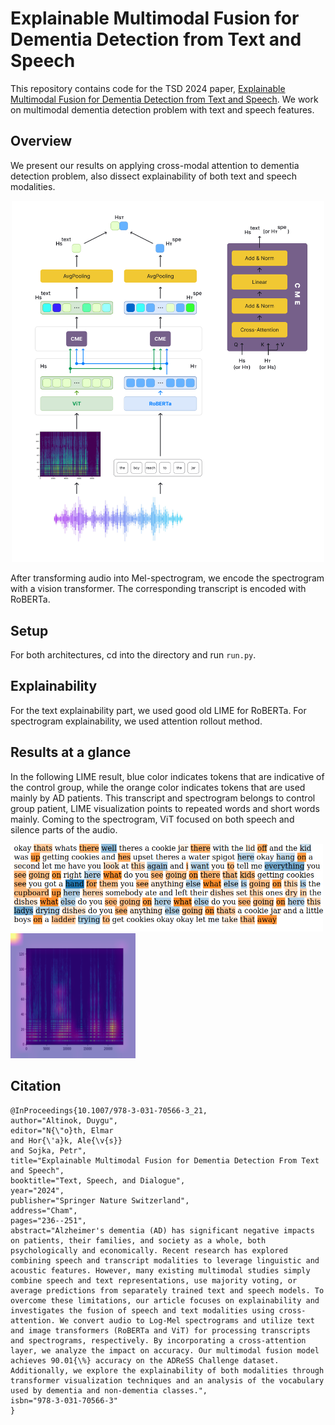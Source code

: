 # Explainable Multimodal Fusion for Dementia Detection from Text and Speech

This repository contains code for the TSD 2024 paper, [Explainable Multimodal Fusion for Dementia Detection from Text and Speech](https://link.springer.com/chapter/10.1007/978-3-031-70566-3_21). We work on multimodal dementia detection problem with text and speech features.

## Overview

We present our results on applying cross-modal attention to dementia detection problem, also dissect explainability of both text and speech modalities. 

<p align="center">
<img src="images/multimodal-arch.png" width=500></img>
</p>

After transforming audio into Mel-spectrogram, we encode the spectrogram with a vision transformer. The corresponding transcript is encoded with RoBERTa.


## Setup
For both architectures, cd into the directory and run `run.py`.

## Explainability 

For the text explainability part, we used good old LIME for RoBERTa. For spectrogram explainability, we used attention rollout method.


## Results at a glance
In the following LIME result, blue color indicates tokens that are indicative of the control group, while the orange color indicates tokens that are used mainly by AD patients. This transcript and spectrogram belongs to control group patient, LIME visualization points to repeated words and short words mainly. Coming to the spectrogram, ViT focused on both speech and silence parts of the audio.


<p float="left">
  <img src="images/trans.png" width="500" />
  <img src="images/spec.png" width="200" /> 
</p>




## Citation

```
@InProceedings{10.1007/978-3-031-70566-3_21,
author="Altinok, Duygu",
editor="N{\"o}th, Elmar
and Hor{\'a}k, Ale{\v{s}}
and Sojka, Petr",
title="Explainable Multimodal Fusion for Dementia Detection From Text and Speech",
booktitle="Text, Speech, and Dialogue",
year="2024",
publisher="Springer Nature Switzerland",
address="Cham",
pages="236--251",
abstract="Alzheimer's dementia (AD) has significant negative impacts on patients, their families, and society as a whole, both psychologically and economically. Recent research has explored combining speech and transcript modalities to leverage linguistic and acoustic features. However, many existing multimodal studies simply combine speech and text representations, use majority voting, or average predictions from separately trained text and speech models. To overcome these limitations, our article focuses on explainability and investigates the fusion of speech and text modalities using cross-attention. We convert audio to Log-Mel spectrograms and utilize text and image transformers (RoBERTa and ViT) for processing transcripts and spectrograms, respectively. By incorporating a cross-attention layer, we analyze the impact on accuracy. Our multimodal fusion model achieves 90.01{\%} accuracy on the ADReSS Challenge dataset. Additionally, we explore the explainability of both modalities through transformer visualization techniques and an analysis of the vocabulary used by dementia and non-dementia classes.",
isbn="978-3-031-70566-3"
}

```



